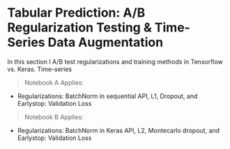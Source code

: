 # Tabular Prediction: A/B Regularization Testing & Time-Series Data Augmentation
In this section I A/B test regularizations and training methods in Tensorflow vs. Keras. Time-series

> Notebook A Applies:
- Regularizations: BatchNorm in sequential API, L1, Dropout, and Earlystop: Validation Loss

> Notebook B Applies:
- Regularizations: BatchNorm in Keras API, L2, Montecarlo dropout, and Earlystop: Validation Loss

